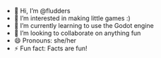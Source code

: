 - 👋 Hi, I’m @fludders
- 👀 I’m interested in making little games :)
- 🌱 I’m currently learning to use the Godot engine
- 💞️ I’m looking to collaborate on anything fun
- 😄 Pronouns: she/her
- ⚡ Fun fact: Facts are fun!

<!---
fludders/fludders is a ✨ special ✨ repository because its `README.md` (this file) appears on your GitHub profile.
You can click the Preview link to take a look at your changes.
--->
